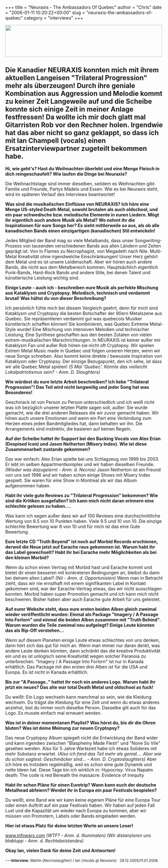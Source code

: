 +++
title = "Neuraxis - The Ambassadors Of Quebec"
author = "Chris"
date = "2006-01-11 10:20:22+00:00"
slug = "neuraxis-the-ambassadors-of-quebec"
category = "interviews"
+++

<img src="http://necroslaughter.de/wp-content/uploads/2010/10/Neuraxis-logo.jpg" alt="" title="Neuraxis-logo" width="500" height="102" class="alignnone size-full wp-image-2766" />

Die Kanadier NEURAXIS konnten mich mit ihrem aktuellen Langeisen "Trilateral Progression" mehr als überzeugen! Durch ihre geniale Kombination aus Aggression und Melodie kommt zu keiner Zeit Langeweile auf und die Scheibe konnte sich einige Zeit in meiner Anlage festfressen! Da wollte ich mir doch glatt mal Gitarristen Rob vor den Rechner holen.
Irgendwie hat das aber nicht so ganz geklappt, so dass ich mit Ian Champell (vocals) einen Ersatzinterviewpartner zugeteilt bekommen habe.
---

**Hi, wie geht's? Hast du Weihnachten überlebt und eine Menge Fleisch in dich reingeschaufelt? Wie laufen die Dinge bei Neuraxis?**

Die Weihnachtstage sind immer dieselben, seitdem es Weihnachten gibt. Familie und Freunde, Partys Mädels und Essen. Wie es bei Neuraxis steht, wird im späteren Verlauf des Interviews beantwortet!

**Was sind die musikalischen Einflüsse von NEURAXIS? Ich höre eine Menge US-styled Death Metal, sowohl brutalen als auch oldschool, und ein paar schwedische bzw. melodische Elemente in euren Liedern. Mögt ihr eigentlich auch andere Musik als Metal? Wo nehmt ihr die Inspirationen für eure Songs her? Es sieht mittlerweile so aus, als ob alle kanadischen Bands einen einzigartigen (kanadischen) Stil entwickeln!**

Jedes Mitglied der Band mag so viele Metalbands, dass unser Songwriting-Prozess von tausenden verschiedenen Bands aus allen Ländern und Zeiten geprägt ist. Von In Flames zu Necrophagist, von Megadeth nach Nile. Multi-Metal Kreativität ohne irgendwelche Einschränkungen! Unser Herz gehört dem Metal und es ist unsere Leidenschaft. Aber wir hören auch andere Bands, die nicht aus dem Metalbereich kommen. Hauptsächlich eigentlich Punk-Bands, Hard-Rock Bands und andere Stile, bei denen Talent und künstlerische Leistung wichtig sind.

**Einige Leute - auch ich - beschreiben eure Musik als perfekte Mischung aus Kataklysm und Cryptopsy. Melodisch, technisch und verdammt brutal! Was hältst du von dieser Beschreibung?**

Ich persönlich fühle mich bei diesem Vergleich geehrt, denn für mich sind Kataklysm und Cryptopsy die besten Botschafter der 90ern Metalszene aus Quebec. Sie repräsentieren verdammt gut was quebecois Musiker künstlerisch schaffen können! Sie kombinieren, was Quebec Extreme Metal-Style wurde! Eine Mischung von intensiven Melodien und technischer Leistung, Eine Synthese geschaffen aus den besten Zutaten von vielen extrem-musikalischen Marschrichtungen. In NEURAXIS ist keiner außer mir Kataklysm Fan und außer Rob hören sie nicht oft Cryptopsy. Wir spielen Extrem Metal Music made in Quebec und folgen unseren Herzen, wenn wir neue Songs schreiben. Also kommt keine direkte / bewusste Inspiration von Kataklysm oder Cryptopsy. Der einzige Bezugspunkt, den ich sehe, ist dass wir alle Quebec Metal spielen!
_(5 Mal 'Quebec'. Könnte das vielleicht Lokalpatriotismus sein? - Anm. D. Slaughters)_

**Wie würdest du eure letzte Arbeit beschreiben? Ich liebe "Trilateral Progression"! Das Teil wird nicht langweilig und jeder Song hat was Besonderes!**

Geschmack ist von Person zu Person unterschiedlich und ich weiß nicht was ich bezüglich unserer letzten Platte sagen soll, außer: Sie wurde gemacht, wie die drei anderen Releases die wir zuvor gemacht haben. Wir hören auch unsere Emotionen und wenn ein Part eine Verbindung zum Herzen eines jeden Bandmitgliedes hat, dann behalten wir ihn. Die Arrangements sind instinktiv, die basieren auf keinen Regeln.

**Auf der Scheibe hattet ihr Support bei den Backing Vocals von Alex Erian (Despised Icon) und Jason Netherton (Misery Index). Wie ist diese Zusammenarbeit zustande gekommen?**

Das war einfach: Alex Erian spielte bei uns Schlagzeug von 1999 bis 2003. Er lebt im selben Appartmentkomplex und wir haben dieselben Freunde. _(Wieder was dazugelernt - Anm. d. Necros)_ Jason Netherton ist ein Freund von uns seit 1996 and wir haben schon einige Shows mit Misery Index gespielt. Sie waren für eine Show in Montreal als wir das Album aufgenommen haben.

**Habt ihr viele gute Reviews zu "Trilateral Progression" bekommen? Wie sind die Kritiken ausgefallen? Ich kann mich nicht daran erinnern eine schlechte gelesen zu haben….**

Was kann ich sagen außer dass wir auf 100 Reviews eine durchschnittliche Wertung von 8.5 von 10 Punkten haben. Viele 9.5 und 10 von 10. Die einzige schlechte Bewertung war 6 von 10 und für mich ist das eine Gute Bewertung.

**Eure letzte CD "Truth Beyond" ist noch auf Morbid Records erschienen, derweil die Neue jetzt auf Earache raus gekommen ist. Warum habt ihr das Label gewechselt? Habt ihr bei Earache mehr Möglichkeiten als bei den kleinen Morbid?**

Wenn du schon einen Vertrag mit Morbid hast und Earache kommt und bietet dir einen besseren mit konkreteren Bedingungen an, bleibst du dann bei deinem alten Label? _(Nö - Anm. d. Opportunisten)_
Wenn man in Betracht zieht, dass wir nie ernsthaft mit einem signifikanten Label in Kontakt gekommen sind, war der Earache-Vertrag etwas, das wir nicht ausschlagen konnten. Morbid haben super Promotion gemacht und ich kann mich nicht beschweren. Bisher haben aber auch Earache gute Arbeit für uns geleistet.

**Auf eurer Website steht, dass eure ersten beiden Alben gleich zweimal wieder veröffentlicht wurden: Einmal als Package "Imagery / A Passage Into Forlorn" und einmal die beiden Alben zusammen mit "Truth Behind". Warum wurden die Teile zweimal neu aufgelegt? Einige Leute könnten das als Rip-Off verstehen…**

Wenn auf diesem Planeten einige Leute etwas schlechtes von uns denken, dann hört sich das gut für mich an. Wenn man immer nur daran denkt, was andere Leute denken könnten, dann schränkt das die kreative Produktivität ein und es ist unlogisch seine Kreativität wegen solcher Paranoia zu unterbrechen. "Imagery / A Passage Into Forlorn" ist nur in Kanada erhältlich. Das Package mit den ersten drei Alben ist für die USA und Europa. Es ist nicht in Kanada erhältlich.

**Bis zur "A Passage.." hattet ihr noch ein anderes Logo. Warum habt ihr jetzt ein neues? Das alte war total Death Metal und oldschool as fuck!**

Du weißt: Ein Logo wechseln kann manchmal so sein, wie die Kleidung wechseln. Du trägst die Kleidung für eine Zeit und wenn du etwas anderes anziehst, bist du immer noch dieselbe Person. Dasselbe gilt auch für das Logo. Es musste einfach mal erneuert werden.

**Was ist in deiner momentanen Playlist? Was hörst du, bis dir die Ohren bluten? Was ist deine Meinung zur neuen Cryptopsy?**

Das neue Cryptopsy Album spiegelt nicht die Entwicklung der Band wider und kann irgendwo zwischen "Blasphemy Made Flesh" und "None So Vile" gesehen werden. Also für 5 Jahre Wartezeit habe ich etwas Solideres mit mehr Substanz erwartet. _(Also ich fand das Teil mehr als genial…. Aber wie du schon sagtest: Geschmäcker sind… - Anm. D. Cryptoslaughters)_
Aber ich höre es trotzdem regelmäßig, weil es schon eine gute Dynamik und nette Ideen hat.
Diese Tage bin ich wirklich in:
Hypocrisy: Virus
Napalm death: The code is red
Beneath the massacre: Evidence of inequity

**Habt ihr schon Pläne für einen Eurotrip? Wann kann euch der deutsche Metalhead abfeiern? Werdet ihr in Europa ein paar Festivals bespielen?**

Du weißt, eine Band wie wir kann keine eigenen Pläne für eine Europa Tour oder einen Auftritt auf ein paar Festivals haben. Wir haben auf jeden Fall Lust und die Kapazität um wieder nach Europa zu kommen, aber wir müssen von Promotern, Labels oder Bands eingeladen werden.

**Hier ist etwas Platz für deine letzten Worte an unsere Leser!**

<a href="http://www.infowars.com">www.infowars.com</a> _(WTF? - Anm. d. Illuminaten) (Wir distanzieren uns blablupp - Anm. d. Rechtsbeistandes)_

**Okay Ian, vielen Dank für deine Zeit und Antworten!**

---<small>**Interview:** Martin (_Necroslaughter_) / Ian (_Vocals @ Neuraxis_) &middot; 29.12.2005/11.01.2006
</small>
